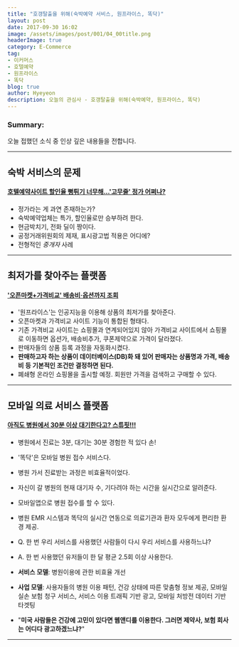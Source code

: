 ```yaml
---
title: "호갱탈출을 위해(숙박예약 서비스, 원프라이스, 똑닥)"
layout: post
date: 2017-09-30 16:02
image: /assets/images/post/001/04_00title.png
headerImage: true
category: E-Commerce
tag:
- 이커머스
- 호텔예약
- 원프라이스
- 똑닥
blog: true
author: Hyeyeon
description: 오늘의 관심사 - 호갱탈출을 위해(숙박예약, 원프라이스, 똑닥)
---
```


### Summary:

오늘 접했던 소식 중 인상 깊은 내용들을 전합니다.

---

## 숙박 서비스의 문제

#### [호텔예약사이트 할인율 뻥튀기 너무해...'고무줄' 정가 어쩌나?](http://www.consumernews.co.kr/?mod=news&act=articleView&idxno=519897)

* 정가라는 게 과연 존재하는가?
* 숙박예약업체는 특가, 할인율로만 승부하려 한다.
* 현금박치기, 전화 딜이 짱이다.
* 공정거래위원회의 제재, 표시광고법 적용은 어디에?
* 전형적인 *중개자* 사례

---

## 최저가를 찾아주는 플랫폼

#### ['오픈마켓+가격비교' 배송비·옵션까지 조회](http://news.mt.co.kr/mtview.php?no=2017092811213970019&outlink=1&ref=%3A%2F%2F)

* '원프라이스'는 인공지능을 이용해 상품의 최저가를 찾아준다.
* 오픈마켓과 가격비교 사이트 기능이 통합된 형태다.
* 기존 가격비교 사이트는 쇼핑몰과 연계되어있지 않아 가격비교 사이트에서 쇼핑몰로 이동하면 옵션가, 배송비추가, 쿠폰제약으로 가격이 달라졌다.
* 판매자들의 상품 등록 과정을 자동화시켰다.
* **판매하고자 하는 상품이 데이터베이스(DB)화 돼 있어 판매자는 상품명과 가격, 배송비 등 기본적인 조건만 결정하면 된다.**
* 폐쇄형 온라인 쇼핑몰을 출시할 예정. 회원만 가격을 검색하고 구매할 수 있다.

---

## 모바일 의료 서비스 플랫폼

#### [아직도 병원에서 30분 이상 대기한다고? 스튜핏!!!](http://outstanding.kr/bbros20170929/)

* 병원에서 진료는 3분, 대기는 30분 경험한 적 있다 손!
* '똑닥'은 모바일 병원 접수 서비스다.
* 병원 가서 진료받는 과정은 비효율적이었다.
* 자신이 갈 병원의 현재 대기자 수, 기다려야 하는 시간을 실시간으로 알려준다.
* 모바일앱으로 병원 접수를 할 수 있다.
* 병원 EMR 시스템과 똑닥의 실시간 연동으로 의료기관과 환자 모두에게 편리한 환경 제공.
* Q. 한 번 우리 서비스를 사용했던 사람들이 다시 우리 서비스를 사용하느냐?
* A. 한 번 사용했던 유저들이 한 달 평균 2.5회 이상 사용한다.
* **서비스 모델**: 병원이용에 관한 비효율 개선
* **사업 모델**: 사용자들의 병원 이용 패턴, 건강 상태에 따른 맞춤형 정보 제공, 모바일 실손 보험 청구 서비스, 서비스 이용 트래픽 기반 광고, 모바일 처방전 데이터 기반 타겟팅

* "**미국 사람들은 건강에 고민이 있다면 웹앤디를 이용한다. 그러면 제약사, 보험 회사는 어디다 광고하겠느냐?**"

---
